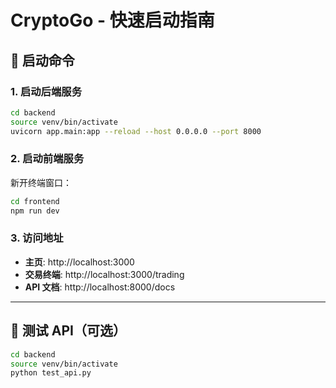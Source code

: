 # CryptoGo - 快速启动指南

## 🚀 启动命令

### 1. 启动后端服务

```bash
cd backend
source venv/bin/activate
uvicorn app.main:app --reload --host 0.0.0.0 --port 8000
```

### 2. 启动前端服务

新开终端窗口：

```bash
cd frontend
npm run dev
```

### 3. 访问地址

- **主页**: http://localhost:3000
- **交易终端**: http://localhost:3000/trading
- **API 文档**: http://localhost:8000/docs

---

## 🧪 测试 API（可选）

```bash
cd backend
source venv/bin/activate
python test_api.py
```

